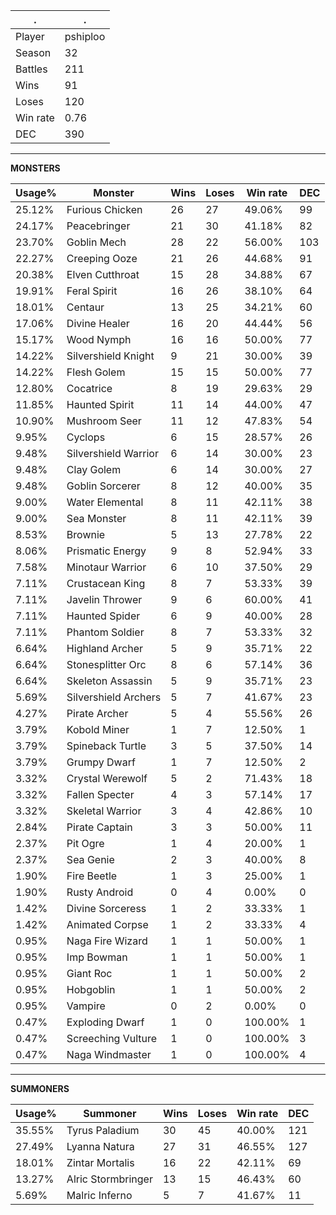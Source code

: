 .|.
|-|-
Player|pshiploo
Season|32
Battles|211
Wins|91
Loses|120
Win rate|0.76
DEC|390

---
**MONSTERS**

Usage%|Monster|Wins|Loses|Win rate|DEC|
-|-|-|-|-|-|
25.12%|Furious Chicken|26|27|49.06%|99|
24.17%|Peacebringer|21|30|41.18%|82|
23.70%|Goblin Mech|28|22|56.00%|103|
22.27%|Creeping Ooze|21|26|44.68%|91|
20.38%|Elven Cutthroat|15|28|34.88%|67|
19.91%|Feral Spirit|16|26|38.10%|64|
18.01%|Centaur|13|25|34.21%|60|
17.06%|Divine Healer|16|20|44.44%|56|
15.17%|Wood Nymph|16|16|50.00%|77|
14.22%|Silvershield Knight|9|21|30.00%|39|
14.22%|Flesh Golem|15|15|50.00%|77|
12.80%|Cocatrice|8|19|29.63%|29|
11.85%|Haunted Spirit|11|14|44.00%|47|
10.90%|Mushroom Seer|11|12|47.83%|54|
9.95%|Cyclops|6|15|28.57%|26|
9.48%|Silvershield Warrior|6|14|30.00%|23|
9.48%|Clay Golem|6|14|30.00%|27|
9.48%|Goblin Sorcerer|8|12|40.00%|35|
9.00%|Water Elemental|8|11|42.11%|38|
9.00%|Sea Monster|8|11|42.11%|39|
8.53%|Brownie|5|13|27.78%|22|
8.06%|Prismatic Energy|9|8|52.94%|33|
7.58%|Minotaur Warrior|6|10|37.50%|29|
7.11%|Crustacean King|8|7|53.33%|39|
7.11%|Javelin Thrower|9|6|60.00%|41|
7.11%|Haunted Spider|6|9|40.00%|28|
7.11%|Phantom Soldier|8|7|53.33%|32|
6.64%|Highland Archer|5|9|35.71%|22|
6.64%|Stonesplitter Orc|8|6|57.14%|36|
6.64%|Skeleton Assassin|5|9|35.71%|23|
5.69%|Silvershield Archers|5|7|41.67%|23|
4.27%|Pirate Archer|5|4|55.56%|26|
3.79%|Kobold Miner|1|7|12.50%|1|
3.79%|Spineback Turtle|3|5|37.50%|14|
3.79%|Grumpy Dwarf|1|7|12.50%|2|
3.32%|Crystal Werewolf|5|2|71.43%|18|
3.32%|Fallen Specter|4|3|57.14%|17|
3.32%|Skeletal Warrior|3|4|42.86%|10|
2.84%|Pirate Captain|3|3|50.00%|11|
2.37%|Pit Ogre|1|4|20.00%|1|
2.37%|Sea Genie|2|3|40.00%|8|
1.90%|Fire Beetle|1|3|25.00%|1|
1.90%|Rusty Android|0|4|0.00%|0|
1.42%|Divine Sorceress|1|2|33.33%|1|
1.42%|Animated Corpse|1|2|33.33%|4|
0.95%|Naga Fire Wizard|1|1|50.00%|1|
0.95%|Imp Bowman|1|1|50.00%|1|
0.95%|Giant Roc|1|1|50.00%|2|
0.95%|Hobgoblin|1|1|50.00%|2|
0.95%|Vampire|0|2|0.00%|0|
0.47%|Exploding Dwarf|1|0|100.00%|1|
0.47%|Screeching Vulture|1|0|100.00%|3|
0.47%|Naga Windmaster|1|0|100.00%|4|

---
**SUMMONERS**

Usage%|Summoner|Wins|Loses|Win rate|DEC|
-|-|-|-|-|-|
35.55%|Tyrus Paladium|30|45|40.00%|121|
27.49%|Lyanna Natura|27|31|46.55%|127|
18.01%|Zintar Mortalis|16|22|42.11%|69|
13.27%|Alric Stormbringer|13|15|46.43%|60|
5.69%|Malric Inferno|5|7|41.67%|11|
